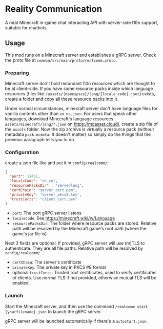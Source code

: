 # Reality Communication

A neat Minecraft in-game chat interacting API with server-side l10n support, suitable for chatbots.

## Usage

This mod runs on a Minecraft server and
establishes a gRPC server. Check
the proto file at `common/src/main/proto/realcomm.proto`.

### Preparing

Minecraft server don't hold redundant l10n resources
which are thought to be at client-side. If you have some resource packs
inside which language resources
(files like `/assets/{namespace}/lang/{locale_code}.json`) exists,
create a folder and copy all these resource packs into it.

Under normal circumstances,
minecraft server don't have language files for vanilla contents
other than `en_us.json`. For users that speak other languages,
download Minecraft's language resources `assets/minecraft/lang/*.json`
on https://mcasset.cloud/, create a zip file of the `assets` folder.
Now the zip archive is virtually a resource pack
(without metadata `pack.mcmeta`. It doesn't matter) so simply do the
things that the previous paragraph tells you to do.

### Configuration

create a json file like and put it in `config/realcomm/`:
```json
{
  "port": 11451,
  "localeCode": "zh_cn",
  "resourcePacksDir" : "serverlang",
  "certChain": "server_cert.pem",
  "privateKey": "server_pkcs8.key",
  "trustCerts": "client_cert.pem"
}
```

- `port`: The port gRPC server listens
- `localeCode`: See https://minecraft.wiki/w/Language
- `resourcePacksDir`: The folder where resource packs are stored.
Relative path will be resolved by the Minecraft game's root path
(where the game's jar file is)

Next 3 fields are optional. If provided, gRPC server will use (m)TLS
to authenticate.
They are all file paths. Relative path will be resolved by `config/realcomm/`
- `certChain`: The server's certificate
- `privateKey`: The private key in PKCS #8 format
- optional `trustCerts`: Trusted root certificates, used to verify
certificates of clients.
Use normal TLS if not provided, otherwise mutual TLS will be enabled.

### Launch

Start the Minecraft server, and then
use the command `/realcomm start {yourfilename}.json` to launch the
gRPC server.

gRPC server will be launched automatically if there's a `autostart.json`.
